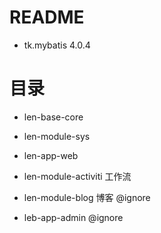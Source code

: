 # README

- tk.mybatis 4.0.4

# 目录

- len-base-core
- len-module-sys
- len-app-web
- len-module-activiti 工作流

- len-module-blog 博客 @ignore
- leb-app-admin @ignore
